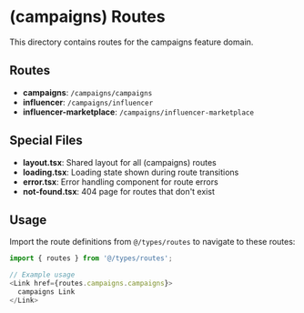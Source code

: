 # (campaigns) Routes

This directory contains routes for the campaigns feature domain.

## Routes

- **campaigns**: `/campaigns/campaigns`
- **influencer**: `/campaigns/influencer`
- **influencer-marketplace**: `/campaigns/influencer-marketplace`

## Special Files

- **layout.tsx**: Shared layout for all (campaigns) routes
- **loading.tsx**: Loading state shown during route transitions
- **error.tsx**: Error handling component for route errors
- **not-found.tsx**: 404 page for routes that don't exist

## Usage

Import the route definitions from `@/types/routes` to navigate to these routes:

```typescript
import { routes } from '@/types/routes';

// Example usage
<Link href={routes.campaigns.campaigns}>
  campaigns Link
</Link>
```

